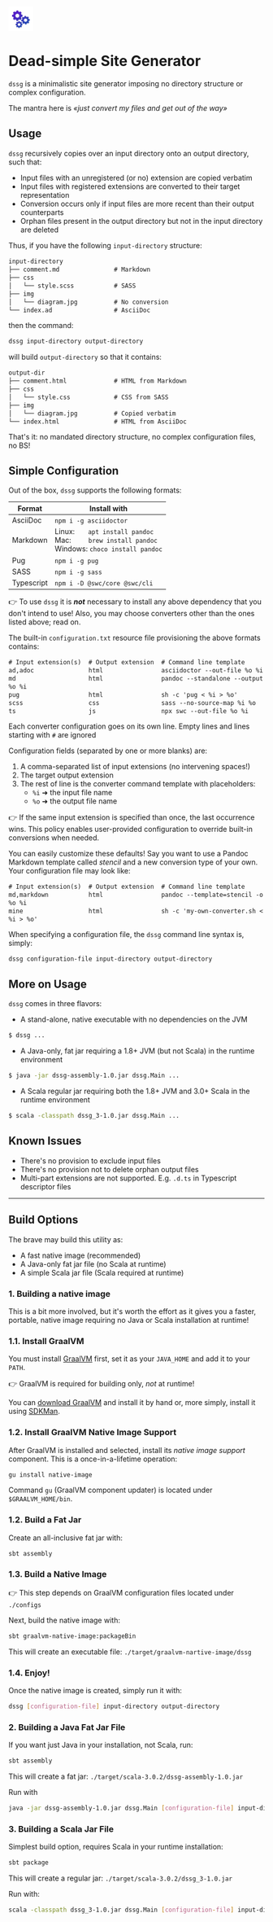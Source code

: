 ![dssg](src/test/resources/logo.png)

# Dead-simple Site Generator

`dssg` is a minimalistic site generator imposing no directory structure or complex configuration.

The mantra here is _«just convert my files and get out of the way»_

## Usage

`dssg` recursively copies over an input directory onto an output directory, such that:

- Input files with an unregistered (or no) extension are copied verbatim
- Input files with registered extensions are converted to their target representation
- Conversion occurs only if input files are more recent than their output counterparts
- Orphan files present in the output directory but not in the input directory are deleted

Thus, if you have the following `input-directory` structure:

```
input-directory
├── comment.md               # Markdown
├── css
│   └── style.scss           # SASS
├── img
│   └── diagram.jpg          # No conversion
└── index.ad                 # AsciiDoc
```

then the command:

```bash
dssg input-directory output-directory
```

will build `output-directory` so that it contains:

```
output-dir
├── comment.html             # HTML from Markdown
├── css
│   └── style.css            # CSS from SASS
├── img
│   └── diagram.jpg          # Copied verbatim
└── index.html               # HTML from AsciiDoc
```

That's it: no mandated directory structure, no complex configuration files, no BS!

## Simple Configuration

Out of the box, `dssg` supports the following formats:

| Format | Install with |
| ------ | --------------------- |
| AsciiDoc | `npm i -g asciidoctor` |
| Markdown | Linux:       `apt install pandoc` <br>Mac:         `brew install pandoc` <br>Windows: `choco install pandoc` |
| Pug | `npm i -g pug` |
| SASS  | `npm i -g sass` |
| Typescript | `npm i -D @swc/core @swc/cli` |

👉 To use `dssg` it is _**not**_ necessary to install any above dependency that you don't intend to use! Also, you may
choose converters other than the ones listed above; read on.

The built-in `configuration.txt` resource file provisioning the above formats contains:

```
# Input extension(s)  # Output extension  # Command line template
ad,adoc               html                asciidoctor --out-file %o %i
md                    html                pandoc --standalone --output %o %i
pug                   html                sh -c 'pug < %i > %o'
scss                  css                 sass --no-source-map %i %o
ts                    js                  npx swc --out-file %o %i
```

Each converter configuration goes on its own line. Empty lines and lines starting with `#` are ignored

Configuration fields (separated by one or more blanks) are:

1. A comma-separated list of input extensions (no intervening spaces!)
2. The target output extension
3. The rest of line is the converter command template with placeholders:
   - `%i` ➜ the input file name
   - `%o` ➜ the output file name

👉 If the same input extension is specified than once, the last occurrence wins. This policy enables user-provided 
configuration to override built-in conversions when needed.

You can easily customize these defaults! Say you want to use a Pandoc Markdown template called _stencil_ and a new
conversion type of your own. Your configuration file may look like:

```
# Input extension(s)  # Output extension  # Command line template
md,markdown           html                pandoc --template=stencil -o %o %i
mine                  html                sh -c 'my-own-converter.sh < %i > %o'
```

When specifying a configuration file, the `dssg` command line syntax is, simply:

```bash
dssg configuration-file input-directory output-directory
```

## More on Usage

`dssg` comes in three flavors:

- A stand-alone, native executable with no dependencies on the JVM

```bash
$ dssg ...
```

- A Java-only, fat jar requiring a 1.8+ JVM  (but not Scala) in the runtime environment

```bash
$ java -jar dssg-assembly-1.0.jar dssg.Main ...
```

- A Scala regular jar requiring both the 1.8+ JVM and 3.0+ Scala in the runtime environment

```bash
$ scala -classpath dssg_3-1.0.jar dssg.Main ...
```

## Known Issues

- There's no provision to exclude input files
- There's no provision not to delete orphan output files
- Multi-part extensions are not supported. E.g. `.d.ts` in Typescript descriptor files

___

## Build Options

The brave may build this utility as:

- A fast native image (recommended)
- A Java-only fat jar file (no Scala at runtime)
- A simple Scala jar file (Scala required at runtime)

### 1. Building a native image

This is a bit more involved, but it's worth the effort as it gives you a faster, portable, native image requiring no
Java or Scala installation at runtime!

### 1.1. Install GraalVM

You must install [GraalVM](https://www.graalvm.org) first, set it as your `JAVA_HOME` and add it to your `PATH`.

👉 GraalVM is required for building only, _not_ at runtime!

You can [download GraalVM](https://www.graalvm.org/downloads/) and install it by hand or, more simply, install it using
[SDKMan](https://sdkman.io).

### 1.2. Install GraalVM Native Image Support

After GraalVM is installed and selected, install its _native image support_ component. This is a once-in-a-lifetime
operation:

```bash
gu install native-image
```

Command `gu` (GraalVM component updater) is located under `$GRAALVM_HOME/bin`.

### 1.2. Build a Fat Jar

Create an all-inclusive fat jar with:

```bash
sbt assembly
```

### 1.3. Build a Native Image

👉 This step depends on GraalVM configuration files located under `./configs`

Next, build the native image with:

```bash
sbt graalvm-native-image:packageBin
```

This will create an executable file: `./target/graalvm-nartive-image/dssg`

### 1.4. Enjoy!

Once the native image is created, simply run it with:

```bash
dssg [configuration-file] input-directory output-directory
```

### 2. Building a Java Fat Jar File

If you want just Java in your installation, not Scala, run:

```bash
sbt assembly
```

This will create a fat jar: `./target/scala-3.0.2/dssg-assembly-1.0.jar`

Run with

```bash
java -jar dssg-assembly-1.0.jar dssg.Main [configuration-file] input-directory output-directory
```

### 3. Building a Scala Jar File

Simplest build option, requires Scala in your runtime installation:

```bash
sbt package
```

This will create a regular jar: `./target/scala-3.0.2/dssg_3-1.0.jar`

Run with:

```bash
scala -classpath dssg_3-1.0.jar dssg.Main [configuration-file] input-directory output-directory
```
